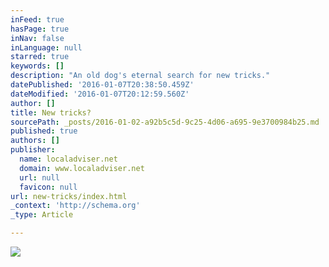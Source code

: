 ```yaml
---
inFeed: true
hasPage: true
inNav: false
inLanguage: null
starred: true
keywords: []
description: "An old dog's eternal search for new tricks."
datePublished: '2016-01-07T20:38:50.459Z'
dateModified: '2016-01-07T20:12:59.560Z'
author: []
title: New tricks?
sourcePath: _posts/2016-01-02-a92b5c5d-9c25-4d06-a695-9e3700984b25.md
published: true
authors: []
publisher:
  name: localadviser.net
  domain: www.localadviser.net
  url: null
  favicon: null
url: new-tricks/index.html
_context: 'http://schema.org'
_type: Article

---
```

![](https://s3-us-west-2.amazonaws.com/the-grid-img/p/f97b8cbc85b8c7fb40d350620b9dc1f819a72353.jpg)